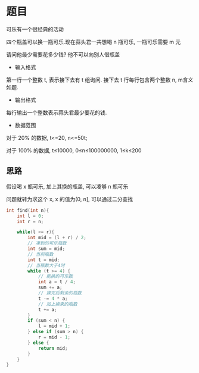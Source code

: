 <!--
 * @Description: 
 * @Version: 1.0
 * @Author: DaLao
 * @Email:  
 * @Date: 2021-01-16 17:59:35
 * @LastEditors: daLao
 * @LastEditTime: 2023-04-17 15:59:14
-->

# 题目

可乐有一个很经典的活动

四个瓶盖可以换一瓶可乐.现在蒜头君一共想喝 n 瓶可乐, 一瓶可乐需要 m 元

请问他最少需要花多少钱? 他不可以向别人借瓶盖

- 输入格式

第一行一个整数 t, 表示接下去有 t 组询问. 接下去 t 行每行包含两个整数 n, m含义如题.

- 输出格式

每行输出一个整数表示蒜头君最少要花的钱.

- 数据范围

对于 20% 的数据, t<=20, n<=50t;

对于 100% 的数据, t≤10000, 0≤n≤100000000, 1≤k≤200

## 思路

假设喝 x 瓶可乐, 加上其换的瓶盖, 可以凑够 n 瓶可乐

问题就转为求这个 x, x 的值为(0, n], 可以通过二分查找

```c
int find(int n){
    int l = 0;
    int r = n;

    while(l <= r){
        int mid = (l + r) / 2;
        // 凑到的可乐瓶数
        int sum = mid;
        // 当前瓶数
        int t = mid;
        // 当瓶数大于4时
        while (t >= 4) {
            // 能换的可乐数
            int a = t / 4;
            sum += a;
            // 换完后剩余的瓶数
            t -= 4 * a;
            // 加上换来的瓶数
            t += a;
        }
        if (sum < n) {
            l = mid + 1;
        } else if (sum > n) {
            r = mid - 1;
        } else {
            return mid;
        }
    }
}
```
